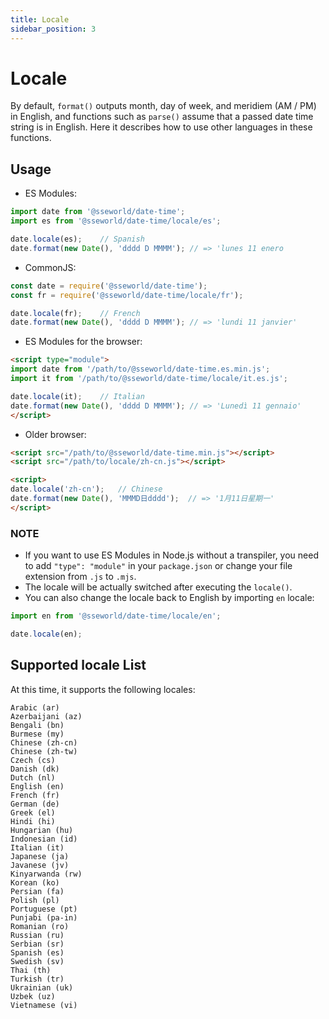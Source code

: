 ```yaml
---
title: Locale
sidebar_position: 3
---
```


# Locale

By default, `format()` outputs month, day of week, and meridiem (AM / PM) in English, and functions such as `parse()` assume that a passed date time string is in English. Here it describes how to use other languages in these functions.

## Usage

- ES Modules:

```javascript
import date from '@sseworld/date-time';
import es from '@sseworld/date-time/locale/es';

date.locale(es);    // Spanish
date.format(new Date(), 'dddd D MMMM'); // => 'lunes 11 enero
```

- CommonJS:

```javascript
const date = require('@sseworld/date-time');
const fr = require('@sseworld/date-time/locale/fr');

date.locale(fr);    // French
date.format(new Date(), 'dddd D MMMM'); // => 'lundi 11 janvier'
```

- ES Modules for the browser:

```html
<script type="module">
import date from '/path/to/@sseworld/date-time.es.min.js';
import it from '/path/to/@sseworld/date-time/locale/it.es.js';

date.locale(it);    // Italian
date.format(new Date(), 'dddd D MMMM'); // => 'Lunedì 11 gennaio'
</script>
```

- Older browser:

```html
<script src="/path/to/@sseworld/date-time.min.js"></script>
<script src="/path/to/locale/zh-cn.js"></script>

<script>
date.locale('zh-cn');   // Chinese
date.format(new Date(), 'MMMD日dddd');  // => '1月11日星期一'
</script>
```

### NOTE

- If you want to use ES Modules in Node.js without a transpiler, you need to add `"type": "module"` in your `package.json` or change your file extension from `.js` to `.mjs`.
- The locale will be actually switched after executing the `locale()`.
- You can also change the locale back to English by importing `en` locale:

```javascript
import en from '@sseworld/date-time/locale/en';

date.locale(en);
```

## Supported locale List

At this time, it supports the following locales:

```text
Arabic (ar)
Azerbaijani (az)
Bengali (bn)
Burmese (my)
Chinese (zh-cn)
Chinese (zh-tw)
Czech (cs)
Danish (dk)
Dutch (nl)
English (en)
French (fr)
German (de)
Greek (el)
Hindi (hi)
Hungarian (hu)
Indonesian (id)
Italian (it)
Japanese (ja)
Javanese (jv)
Kinyarwanda (rw)
Korean (ko)
Persian (fa)
Polish (pl)
Portuguese (pt)
Punjabi (pa-in)
Romanian (ro)
Russian (ru)
Serbian (sr)
Spanish (es)
Swedish (sv)
Thai (th)
Turkish (tr)
Ukrainian (uk)
Uzbek (uz)
Vietnamese (vi)
```
